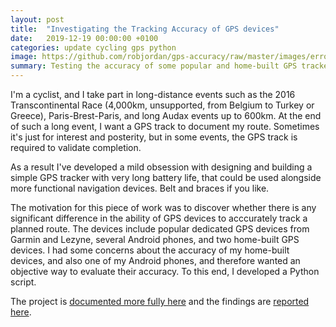 ```yaml
---
layout: post
title:  "Investigating the Tracking Accuracy of GPS devices"
date:   2019-12-19 00:00:00 +0100
categories: update cycling gps python
image: https://github.com/robjordan/gps-accuracy/raw/master/images/error-visualisation.png
summary: Testing the accuracy of some popular and home-built GPS trackers.
---
```

I'm a cyclist, and I take part in long-distance events such as the 2016 Transcontinental Race (4,000km, unsupported, from Belgium to Turkey or Greece), Paris-Brest-Paris, and long Audax events up to 600km. At the end of such a long event, I want a GPS track to document my route. Sometimes it's just for interest and posterity, but in some events, the GPS track is required to validate completion.

As a result I've developed a mild obsession with designing and building a simple GPS tracker with very long battery life, that could be used alongside more functional navigation devices. Belt and braces if you like.

The motivation for this piece of work was to discover whether there is any significant difference in the ability of GPS devices to acccurately track a planned route. The devices include popular dedicated GPS devices from Garmin and Lezyne, several Android phones, and two home-built GPS devices. I had some concerns about the accuracy of my home-built devices, and also one of my Android phones, and therefore wanted an objective way to evaluate their accuracy. To this end, I developed a Python script.

The project is [documented more fully here](https://robjordan.github.io/gps-accuracy/)  and the findings are [reported here](https://robjordan.github.io/gps-accuracy/findings). 